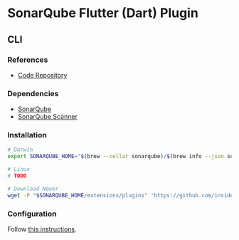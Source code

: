 # SonarQube Flutter (Dart) Plugin

## CLI

### References

- [Code Repository](https://github.com/insideapp-oss/sonar-flutter)

### Dependencies

- [SonarQube](/sonarsource/sonarqube-ce.md)
- [SonarQube Scanner](/sonarsource/sonarqube-scanner.md)

### Installation

```sh
# Darwin
export SONARQUBE_HOME="$(brew --cellar sonarqube)/$(brew info --json sonarqube | jq -r '.[0].installed[0].version')/libexec"

# Linux
# TODO

# Download Newer
wget -P "$SONARQUBE_HOME/extensions/plugins" 'https://github.com/insideapp-oss/sonar-flutter/releases/download/0.4.0/sonar-flutter-plugin-0.4.0.jar'
```

### Configuration

Follow [this instructions](/sonarsource/sonarqube-scanner.md#configuration).
